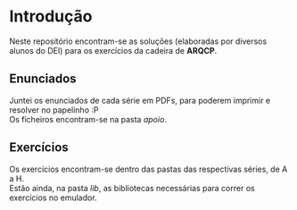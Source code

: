 # Introdução
Neste repositório encontram-se as soluções (elaboradas por diversos alunos do DEI) para os exercícios da cadeira de __ARQCP__.

## Enunciados
Juntei os enunciados de cada série em PDFs, para poderem imprimir e resolver no papelinho :P  
Os ficheiros encontram-se na pasta _apoio_.

## Exercícios
Os exercícios encontram-se dentro das pastas das respectivas séries, de A a H.  
Estão ainda, na pasta _lib_, as bibliotecas necessárias para correr os exercícios no emulador.